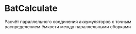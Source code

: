 # BatCalculate

Расчёт параллельного соединения аккумуляторов с точным распределением ёмкости между параллельными сборками
